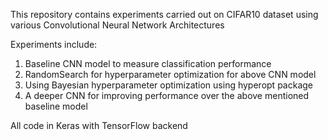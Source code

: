 This repository contains experiments carried out on CIFAR10 dataset using various Convolutional Neural Network Architectures

Experiments include:
1) Baseline CNN model to measure classification performance
2) RandomSearch for hyperparameter optimization for above CNN model
3) Using Bayesian hyperparameter optimization using hyperopt package
4) A deeper CNN for improving performance over the above mentioned baseline model

All code in Keras with TensorFlow backend

